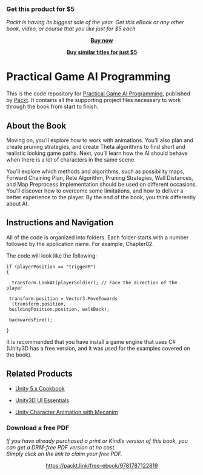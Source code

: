 
### Get this product for $5

<i>Packt is having its biggest sale of the year. Get this eBook or any other book, video, or course that you like just for $5 each</i>


<b><p align='center'>[Buy now](https://packt.link/9781787122819)</p></b>


<b><p align='center'>[Buy similar titles for just $5](https://subscription.packtpub.com/search)</p></b>


# Practical Game AI Programming
This is the code repository for [Practical Game AI Programming](https://www.packtpub.com/game-development/practical-game-ai-programming?utm_source=GitHub), published by [Packt](https://www.packtpub.com/?utm_source=github). It contains all the supporting project files necessary to work through the book from start to finish.
## About the Book
Moving on, you’ll explore how to work with animations. You’ll also plan and create pruning strategies, and create Theta algorithms to find short and realistic looking game paths. Next, you’ll learn how the AI should behave when there is a lot of characters in the same scene.

You'll explore which methods and algorithms, such as possibility maps, Forward Chaining Plan, Rete Algorithm, Pruning Strategies, Wall Distances, and Map Preprocess Implementation should be used on different occasions. You’ll discover how to overcome some limitations, and how to deliver a better experience to the player. By the end of the book, you think differently about AI.
## Instructions and Navigation
All of the code is organized into folders. Each folder starts with a number followed by the application name. For example, Chapter02.



The code will look like the following:
```
if (playerPosition == "triggerM") 
{ 

  transform.LookAt(playerSoldier); // Face the direction of the   player
 
 transform.position = Vector3.MoveTowards
  (transform.position, 
 buildingPosition.position, walkBack);
 
 backwardsFire();
 
} 
```

It is recommended that you have install a game engine that uses C# (Unity3D has a free version, and it was used for the examples covered on the book).

## Related Products
* [Unity 5.x Cookbook](https://www.packtpub.com/game-development/unity-5x-cookbook?utm_source=GitHub)

* [Unity3D UI Essentials](https://www.packtpub.com/game-development/unity3d-ui-essentials?utm_source=GitHub)

* [Unity Character Animation with Mecanim](https://www.packtpub.com/game-development/unity-character-animation-mecanim?utm_source=GitHub)

### Download a free PDF

 <i>If you have already purchased a print or Kindle version of this book, you can get a DRM-free PDF version at no cost.<br>Simply click on the link to claim your free PDF.</i>
<p align="center"> <a href="https://packt.link/free-ebook/9781787122819">https://packt.link/free-ebook/9781787122819 </a> </p>